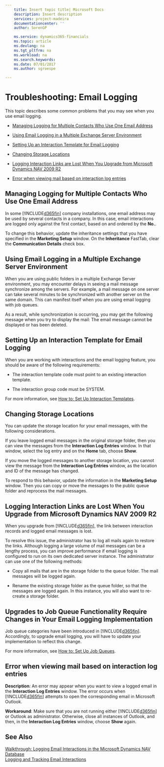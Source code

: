 ```yaml
---
    title: Insert topic title| Microsoft Docs
    description: Insert description
    services: project-madeira
    documentationcenter: ''
    author: SorenGP

    ms.service: dynamics365-financials
    ms.topic: article
    ms.devlang: na
    ms.tgt_pltfrm: na
    ms.workload: na
    ms.search.keywords:
    ms.date: 07/01/2017
    ms.author: sgroespe

---
```

# Troubleshooting: Email Logging
This topic describes some common problems that you may see when you use email logging.  

-   [Managing Logging for Multiple Contacts Who Use One Email Address](../../BusinessFunctionality/LoggingAndTrackingEmailInteractions/troubleshooting-email-logging.md#MultipleContacts)  

-   [Using Email Logging in a Multiple Exchange Server Environment](../../BusinessFunctionality/LoggingAndTrackingEmailInteractions/troubleshooting-email-logging.md#MultiExchangeServer)  

-   [Setting Up an Interaction Template for Email Logging](../../BusinessFunctionality/LoggingAndTrackingEmailInteractions/troubleshooting-email-logging.md#SettingInteractionTemplates)  

-   [Changing Storage Locations](../../BusinessFunctionality/LoggingAndTrackingEmailInteractions/troubleshooting-email-logging.md#ChangingStorage)  

-   [Logging Interaction Links are Lost When You Upgrade from Microsoft Dynamics NAV 2009 R2](../../BusinessFunctionality/LoggingAndTrackingEmailInteractions/troubleshooting-email-logging.md#LoggingInteractionLinks)  

-   [Error when viewing mail based on interaction log entries](../../BusinessFunctionality/LoggingAndTrackingEmailInteractions/troubleshooting-email-logging.md#ErrorViewingMailBased)  

##  <a name="MultipleContacts"></a> Managing Logging for Multiple Contacts Who Use One Email Address  
 In some [!INCLUDE[d365fin](includes/d365fin_md.md)] company installations, one email address may be used by several contacts in a company. In this case, email interactions are logged only against the first contact, based on and ordered by the **No.**.  

 To change this behavior, update the inheritance settings that you have specified in the **Marketing Setup** window. On the **Inheritance** FastTab, clear the **Communication Details** check box.  

##  <a name="MultiExchangeServer"></a> Using Email Logging in a Multiple Exchange Server Environment  
 When you are using public folders in a multiple Exchange Server environment, you may encounter delays in seeing a mail message synchronize among the servers. For example, a mail message on one server can take several minutes to be synchronized with another server on the same domain. This can manifest itself when you are using email logging with job queues.  

 As a result, while synchronization is occurring, you may get the following message when you try to display the mail: The email message cannot be displayed or has been deleted.  

##  <a name="SettingInteractionTemplates"></a> Setting Up an Interaction Template for Email Logging  
 When you are working with interactions and the email logging feature, you should be aware of the following requirements:  

-   The interaction template code must point to an existing interaction template.  

-   The interaction group code must be SYSTEM.  

 For more information, see [How to: Set Up Interaction Templates](../how-to-set-up-interaction-templates.md).  

##  <a name="ChangingStorage"></a> Changing Storage Locations  
 You can update the storage location for your email messages, with the following considerations.  

 If you leave logged email messages in the original storage folder, then you can view the messages from the **Interaction Log Entries** window. In that window, select the log entry and on the **Home** tab, choose **Show**.  

 If you move the logged messages to another storage location, you cannot view the message from the **Interaction Log Entries** window, as the location and ID of the message has changed.  

 To respond to this behavior, update the information in the **Marketing Setup** window. Then you can copy or move the messages to the public queue folder and reprocess the mail messages.  

##  <a name="LoggingInteractionLinks"></a> Logging Interaction Links are Lost When You Upgrade from Microsoft Dynamics NAV 2009 R2  
 When you upgrade from [!INCLUDE[d365fin](includes/d365fin_md.md)], the link between interaction records and logged email messages is lost.  

 To resolve this issue, the administrator has to log all mails again to restore the links. Although logging a large volume of mail messages can be a lengthy process, you can improve performance if email logging is configured to run on its own dedicated server instance. The administrator can use one of the following methods:  

-   Copy all mails that are in the storage folder to the queue folder. The mail messages will be logged again.  

-   Rename the existing storage folder as the queue folder, so that the messages are logged again. In this instance, you will also want to re-create a storage folder.  

## Upgrades to Job Queue Functionality Require Changes in Your Email Logging Implementation  
 Job queue categories have been introduced in [!INCLUDE[d365fin](includes/d365fin_md.md)]. Accordingly, to upgrade email logging, you will have to update your implementation to reflect this change.  

 For more information, see [How to: Set Up Job Queues](../how-to-create-job-queue-categories.md).  

##  <a name="ErrorViewingMailBased"></a> Error when viewing mail based on interaction log entries  
 **Description**: An error may appear when you want to view a logged email in the **Interaction Log Entries** window. The error occurs when [!INCLUDE[d365fin](includes/d365fin_md.md)] attempts to open the corresponding email in Microsoft Outlook.  

 **Workaround**: Make sure that you are not running either [!INCLUDE[d365fin](includes/d365fin_md.md)] or Outlook as administrator. Otherwise, close all instances of Outlook, and then, in the **Interaction Log Entries** window, choose **Show** again.  

## See Also  
 [Walkthrough: Logging Email Interactions in the Microsoft Dynamics NAV Database](../walkthrough-logging-email-interactions-in-the-microsoft-dynamics-nav-database.md)   
 [Logging and Tracking Email Interactions](../logging-and-tracking-email-interactions.md)
